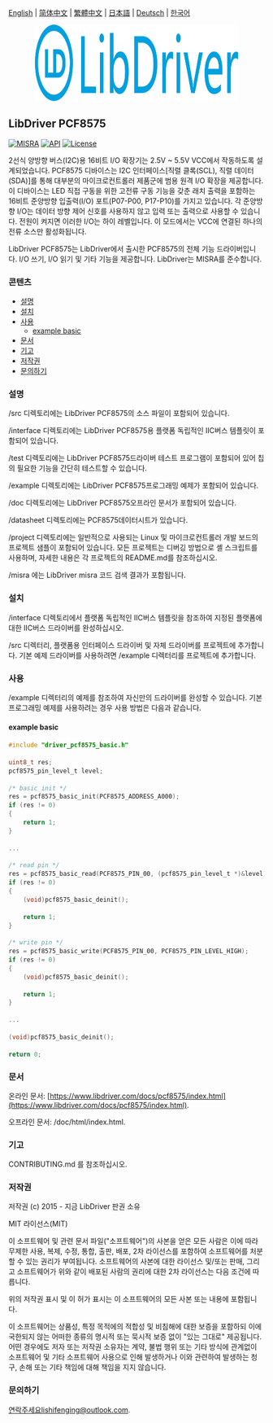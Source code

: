 [English](/README.md) | [ 简体中文](/README_zh-Hans.md) | [繁體中文](/README_zh-Hant.md) | [日本語](/README_ja.md) | [Deutsch](/README_de.md) | [한국어](/README_ko.md)

<div align=center>
<img src="/doc/image/logo.svg" width="400" height="150"/>
</div>

## LibDriver PCF8575

[![MISRA](https://img.shields.io/badge/misra-compliant-brightgreen.svg)](/misra/README.md) [![API](https://img.shields.io/badge/api-reference-blue.svg)](https://www.libdriver.com/docs/pcf8575/index.html) [![License](https://img.shields.io/badge/license-MIT-brightgreen.svg)](/LICENSE)

2선식 양방향 버스(I2C)용 16비트 I/O 확장기는 2.5V ~ 5.5V VCC에서 작동하도록 설계되었습니다. PCF8575 디바이스는 I2C 인터페이스[직렬 클록(SCL), 직렬 데이터(SDA)]를 통해 대부분의 마이크로컨트롤러 제품군에 범용 원격 I/O 확장을 제공합니다. 이 디바이스는 LED 직접 구동을 위한 고전류 구동 기능을 갖춘 래치 출력을 포함하는 16비트 준양방향 입출력(I/O) 포트(P07-P00, P17-P10)를 가지고 있습니다. 각 준양방향 I/O는 데이터 방향 제어 신호를 사용하지 않고 입력 또는 출력으로 사용할 수 있습니다. 전원이 켜지면 이러한 I/O는 하이 레벨입니다. 이 모드에서는 VCC에 연결된 하나의 전류 소스만 활성화됩니다.

LibDriver PCF8575는 LibDriver에서 출시한 PCF8575의 전체 기능 드라이버입니다. I/O 쓰기, I/O 읽기 및 기타 기능을 제공합니다. LibDriver는 MISRA를 준수합니다.

### 콘텐츠

  - [설명](#설명)
  - [설치](#설치)
  - [사용](#사용)
    - [example basic](#example-basic)
  - [문서](#문서)
  - [기고](#기고)
  - [저작권](#저작권)
  - [문의하기](#문의하기)

### 설명

/src 디렉토리에는 LibDriver PCF8575의 소스 파일이 포함되어 있습니다.

/interface 디렉토리에는 LibDriver PCF8575용 플랫폼 독립적인 IIC버스 템플릿이 포함되어 있습니다.

/test 디렉토리에는 LibDriver PCF8575드라이버 테스트 프로그램이 포함되어 있어 칩의 필요한 기능을 간단히 테스트할 수 있습니다.

/example 디렉토리에는 LibDriver PCF8575프로그래밍 예제가 포함되어 있습니다.

/doc 디렉토리에는 LibDriver PCF8575오프라인 문서가 포함되어 있습니다.

/datasheet 디렉토리에는 PCF8575데이터시트가 있습니다.

/project 디렉토리에는 일반적으로 사용되는 Linux 및 마이크로컨트롤러 개발 보드의 프로젝트 샘플이 포함되어 있습니다. 모든 프로젝트는 디버깅 방법으로 셸 스크립트를 사용하며, 자세한 내용은 각 프로젝트의 README.md를 참조하십시오.

/misra 에는 LibDriver misra 코드 검색 결과가 포함됩니다.

### 설치

/interface 디렉토리에서 플랫폼 독립적인 IIC버스 템플릿을 참조하여 지정된 플랫폼에 대한 IIC버스 드라이버를 완성하십시오.

/src 디렉터리, 플랫폼용 인터페이스 드라이버 및 자체 드라이버를 프로젝트에 추가합니다. 기본 예제 드라이버를 사용하려면 /example 디렉터리를 프로젝트에 추가합니다.

### 사용

/example 디렉터리의 예제를 참조하여 자신만의 드라이버를 완성할 수 있습니다. 기본 프로그래밍 예제를 사용하려는 경우 사용 방법은 다음과 같습니다.

#### example basic

```C
#include "driver_pcf8575_basic.h"

uint8_t res;
pcf8575_pin_level_t level;

/* basic init */
res = pcf8575_basic_init(PCF8575_ADDRESS_A000);
if (res != 0)
{
    return 1;
}

...

/* read pin */
res = pcf8575_basic_read(PCF8575_PIN_00, (pcf8575_pin_level_t *)&level);
if (res != 0)
{
    (void)pcf8575_basic_deinit();

    return 1;
}

/* write pin */
res = pcf8575_basic_write(PCF8575_PIN_00, PCF8575_PIN_LEVEL_HIGH);
if (res != 0)
{
    (void)pcf8575_basic_deinit();

    return 1;
}

...

(void)pcf8575_basic_deinit();

return 0;
```

### 문서

온라인 문서: [https://www.libdriver.com/docs/pcf8575/index.html](https://www.libdriver.com/docs/pcf8575/index.html).

오프라인 문서: /doc/html/index.html.

### 기고

CONTRIBUTING.md 를 참조하십시오.

### 저작권

저작권 (c) 2015 - 지금 LibDriver 판권 소유

MIT 라이선스(MIT)

이 소프트웨어 및 관련 문서 파일("소프트웨어")의 사본을 얻은 모든 사람은 이에 따라 무제한 사용, 복제, 수정, 통합, 출판, 배포, 2차 라이선스를 포함하여 소프트웨어를 처분할 수 있는 권리가 부여됩니다. 소프트웨어의 사본에 대한 라이선스 및/또는 판매, 그리고 소프트웨어가 위와 같이 배포된 사람의 권리에 대한 2차 라이선스는 다음 조건에 따릅니다.

위의 저작권 표시 및 이 허가 표시는 이 소프트웨어의 모든 사본 또는 내용에 포함됩니다.

이 소프트웨어는 상품성, 특정 목적에의 적합성 및 비침해에 대한 보증을 포함하되 이에 국한되지 않는 어떠한 종류의 명시적 또는 묵시적 보증 없이 "있는 그대로" 제공됩니다. 어떤 경우에도 저자 또는 저작권 소유자는 계약, 불법 행위 또는 기타 방식에 관계없이 소프트웨어 및 기타 소프트웨어 사용으로 인해 발생하거나 이와 관련하여 발생하는 청구, 손해 또는 기타 책임에 대해 책임을 지지 않습니다.

### 문의하기

연락주세요lishifenging@outlook.com.